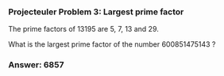 ### Projecteuler Problem 3: Largest prime factor

The prime factors of 13195 are 5, 7, 13 and 29.

What is the largest prime factor of the number 600851475143 ?

### Answer: 6857